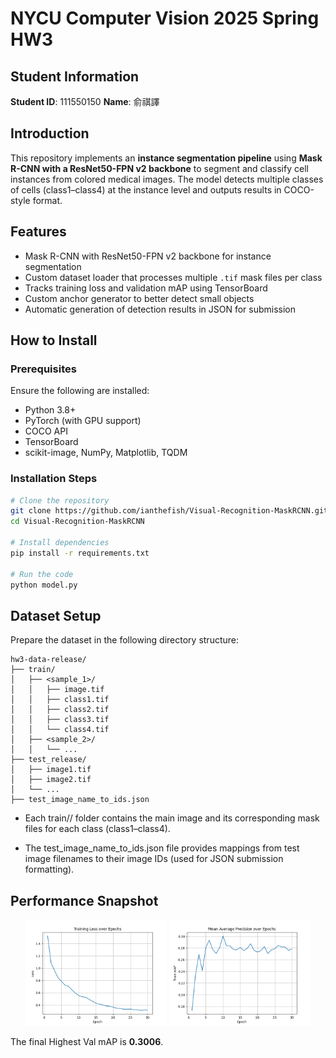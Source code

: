 # NYCU Computer Vision 2025 Spring HW3

## Student Information
**Student ID**: 111550150
**Name**: 俞祺譯

## Introduction
This repository implements an **instance segmentation pipeline** using **Mask R-CNN with a ResNet50-FPN v2 backbone** to segment and classify cell instances from colored medical images. The model detects multiple classes of cells (class1–class4) at the instance level and outputs results in COCO-style format.

## Features
- Mask R-CNN with ResNet50-FPN v2 backbone for instance segmentation
- Custom dataset loader that processes multiple `.tif` mask files per class
- Tracks training loss and validation mAP using TensorBoard
- Custom anchor generator to better detect small objects
- Automatic generation of detection results in JSON for submission

## How to Install
### Prerequisites
Ensure the following are installed:
- Python 3.8+
- PyTorch (with GPU support)
- COCO API
- TensorBoard
- scikit-image, NumPy, Matplotlib, TQDM

### Installation Steps
```bash
# Clone the repository
git clone https://github.com/ianthefish/Visual-Recognition-MaskRCNN.git
cd Visual-Recognition-MaskRCNN

# Install dependencies
pip install -r requirements.txt

# Run the code
python model.py
```

## Dataset Setup
Prepare the dataset in the following directory structure:
```
hw3-data-release/
├── train/
│   ├── <sample_1>/
│   │   ├── image.tif
│   │   ├── class1.tif
│   │   ├── class2.tif
│   │   ├── class3.tif
│   │   └── class4.tif
│   ├── <sample_2>/
│   │   └── ...
├── test_release/
│   ├── image1.tif
│   ├── image2.tif
│   └── ...
├── test_image_name_to_ids.json
```
- Each train/<sample>/ folder contains the main image and its corresponding mask files for each class (class1–class4).

- The test_image_name_to_ids.json file provides mappings from test image filenames to their image IDs (used for JSON submission formatting).

## Performance Snapshot

<p align="center">
    <img src="./loss.png" alt="Loss Curve" width="45%" />
    <img src="./mAP.png" alt="mAP Curve" width="45%" />
</p>

The final Highest Val mAP is **0.3006**.